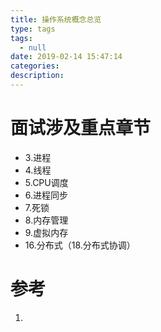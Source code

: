 ```yaml
---
title: 操作系统概念总览
type: tags
tags:
  - null
date: 2019-02-14 15:47:14
categories:
description:
---
```


# 面试涉及重点章节

- 3.进程
- 4.线程
- 5.CPU调度
- 6.进程同步
- 7.死锁
- 8.内存管理
- 9.虚拟内存
- 16.分布式（18.分布式协调）

# 参考 #

1. 
